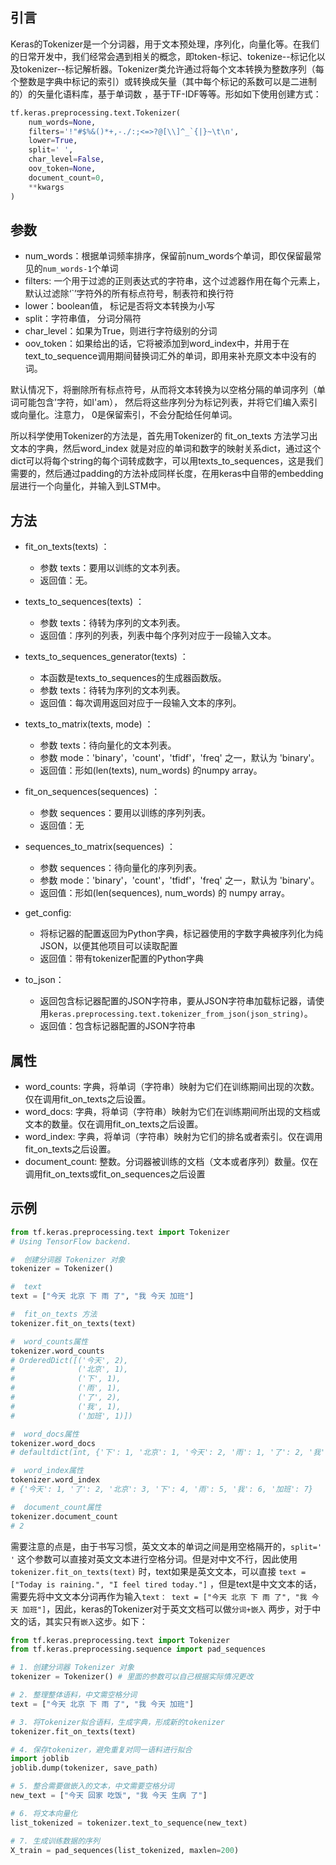 ## 引言
Keras的Tokenizer是一个分词器，用于文本预处理，序列化，向量化等。在我们的日常开发中，我们经常会遇到相关的概念，即token-标记、tokenize--标记化以及tokenizer--标记解析器。Tokenizer类允许通过将每个文本转换为整数序列（每个整数是字典中标记的索引）或转换成矢量（其中每个标记的系数可以是二进制的）的矢量化语料库，基于单词数 ，基于TF-IDF等等。形如如下使用创建方式：

```python
tf.keras.preprocessing.text.Tokenizer(
    num_words=None, 
    filters='!"#$%&()*+,-./:;<=>?@[\\]^_`{|}~\t\n', 
    lower=True,
    split=' ', 
    char_level=False, 
    oov_token=None, 
    document_count=0, 
    **kwargs
)
```

## 参数

+ num_words：根据单词频率排序，保留前num_words个单词，即仅保留最常见的`num_words-1`个单词
+ filters: 一个用于过滤的正则表达式的字符串，这个过滤器作用在每个元素上，默认过滤除‘`’字符外的所有标点符号，制表符和换行符
+ lower：boolean值， 标记是否将文本转换为小写
+ split：字符串值， 分词分隔符
+ char_level：如果为True，则进行字符级别的分词
+ oov_token：如果给出的话，它将被添加到word_index中，并用于在text_to_sequence调用期间替换词汇外的单词，即用来补充原文本中没有的词。

默认情况下，将删除所有标点符号，从而将文本转换为以空格分隔的单词序列（单词可能包含'字符，如I'am）， 然后将这些序列分为标记列表，并将它们编入索引或向量化。注意力， 0是保留索引，不会分配给任何单词。


所以科学使用Tokenizer的方法是，首先用Tokenizer的 fit_on_texts 方法学习出文本的字典，然后word_index 就是对应的单词和数字的映射关系dict，通过这个dict可以将每个string的每个词转成数字，可以用texts_to_sequences，这是我们需要的，然后通过padding的方法补成同样长度，在用keras中自带的embedding层进行一个向量化，并输入到LSTM中。

## 方法

+ fit_on_texts(texts) ：
   + 参数 texts：要用以训练的文本列表。
   + 返回值：无。

+ texts_to_sequences(texts) ：
   + 参数 texts：待转为序列的文本列表。
   + 返回值：序列的列表，列表中每个序列对应于一段输入文本。

+ texts_to_sequences_generator(texts) ：
   + 本函数是texts_to_sequences的生成器函数版。
   + 参数 texts：待转为序列的文本列表。
   + 返回值：每次调用返回对应于一段输入文本的序列。

+ texts_to_matrix(texts, mode) ：
   + 参数 texts：待向量化的文本列表。
   + 参数 mode：'binary'，'count'，'tfidf'，'freq' 之一，默认为 'binary'。
   + 返回值：形如(len(texts), num_words) 的numpy array。

+ fit_on_sequences(sequences) ：
   + 参数 sequences：要用以训练的序列列表。
   + 返回值：无

+ sequences_to_matrix(sequences) ：
   + 参数 sequences：待向量化的序列列表。
   + 参数 mode：'binary'，'count'，'tfidf'，'freq' 之一，默认为 'binary'。
   + 返回值：形如(len(sequences), num_words) 的 numpy array。

+ get_config:
   + 将标记器的配置返回为Python字典，标记器使用的字数字典被序列化为纯JSON，以便其他项目可以读取配置
   + 返回值：带有tokenizer配置的Python字典

+ to_json：
   + 返回包含标记器配置的JSON字符串，要从JSON字符串加载标记器，请使用`keras.preprocessing.text.tokenizer_from_json(json_string)`。
   + 返回值：包含标记器配置的JSON字符串

## 属性
+ word_counts: 字典，将单词（字符串）映射为它们在训练期间出现的次数。仅在调用fit_on_texts之后设置。
+ word_docs: 字典，将单词（字符串）映射为它们在训练期间所出现的文档或文本的数量。仅在调用fit_on_texts之后设置。
+ word_index: 字典，将单词（字符串）映射为它们的排名或者索引。仅在调用fit_on_texts之后设置。
+ document_count: 整数。分词器被训练的文档（文本或者序列）数量。仅在调用fit_on_texts或fit_on_sequences之后设置

## 示例

```python
from tf.keras.preprocessing.text import Tokenizer
# Using TensorFlow backend.

#  创建分词器 Tokenizer 对象
tokenizer = Tokenizer()

#  text
text = ["今天 北京 下 雨 了", "我 今天 加班"]

#  fit_on_texts 方法
tokenizer.fit_on_texts(text)

#  word_counts属性
tokenizer.word_counts
# OrderedDict([('今天', 2),
#              ('北京', 1),
#              ('下', 1),
#              ('雨', 1),
#              ('了', 2),
#              ('我', 1),
#              ('加班', 1)])

#  word_docs属性
tokenizer.word_docs
# defaultdict(int, {'下': 1, '北京': 1, '今天': 2, '雨': 1, '了': 2, '我': 1, '加班': 1})

#  word_index属性
tokenizer.word_index
# {'今天': 1, '了': 2, '北京': 3, '下': 4, '雨': 5, '我': 6, '加班': 7}

#  document_count属性
tokenizer.document_count
# 2
```

需要注意的点是，由于书写习惯，英文文本的单词之间是用空格隔开的，`split=' '` 这个参数可以直接对英文文本进行空格分词。但是对中文不行，因此使用 `tokenizer.fit_on_texts(text)` 时，text如果是英文文本，可以直接 `text = ["Today is raining.", "I feel tired today."]` ，但是text是中文文本的话，需要先将中文文本分词再作为输入`text： text = ["今天 北京 下 雨 了", "我 今天 加班"]`，因此，keras的Tokenizer对于英文文档可以做`分词+嵌入` 两步，对于中文的话，其实只有`嵌入`这步。如下：

```python
from tf.keras.preprocessing.text import Tokenizer
from tf.keras.preprocessing.sequence import pad_sequences

# 1. 创建分词器 Tokenizer 对象
tokenizer = Tokenizer() # 里面的参数可以自己根据实际情况更改

# 2. 整理整体语料，中文需空格分词
text = ["今天 北京 下 雨 了", "我 今天 加班"]

# 3. 将Tokenizer拟合语料，生成字典，形成新的tokenizer
tokenizer.fit_on_texts(text)

# 4. 保存tokenizer，避免重复对同一语料进行拟合
import joblib
joblib.dump(tokenizer, save_path)

# 5. 整合需要做嵌入的文本，中文需要空格分词
new_text = ["今天 回家 吃饭", "我 今天 生病 了"]

# 6. 将文本向量化
list_tokenized = tokenizer.text_to_sequence(new_text)

# 7. 生成训练数据的序列
X_train = pad_sequences(list_tokenized, maxlen=200)

```
